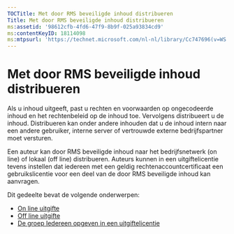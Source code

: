 ```yaml
---
TOCTitle: Met door RMS beveiligde inhoud distribueren
Title: Met door RMS beveiligde inhoud distribueren
ms:assetid: '98612cfb-4fd6-47f9-8b9f-025a93834cd9'
ms:contentKeyID: 18114098
ms:mtpsurl: 'https://technet.microsoft.com/nl-nl/library/Cc747696(v=WS.10)'
---
```


Met door RMS beveiligde inhoud distribueren
===========================================

Als u inhoud uitgeeft, past u rechten en voorwaarden op ongecodeerde inhoud en het rechtenbeleid op de inhoud toe. Vervolgens distribueert u de inhoud. Distribueren kan onder andere inhouden dat u de inhoud intern naar een andere gebruiker, interne server of vertrouwde externe bedrijfspartner moet versturen.

Een auteur kan door RMS beveiligde inhoud naar het bedrijfsnetwerk (on line) of lokaal (off line) distribueren. Auteurs kunnen in een uitgiftelicentie tevens instellen dat iedereen met een geldig rechtenaccountcertificaat een gebruikslicentie voor een deel van de door RMS beveiligde inhoud kan aanvragen.

Dit gedeelte bevat de volgende onderwerpen:

-   [On line uitgifte](https://technet.microsoft.com/962c4e83-cf34-4c61-9589-31d24b0299fb)
-   [Off line uitgifte](https://technet.microsoft.com/f6384ed2-f917-442e-aa63-c1394a1c4d06)
-   [De groep Iedereen opgeven in een uitgiftelicentie](https://technet.microsoft.com/86f1db8b-5cbc-4c0c-955d-810c20375758)
